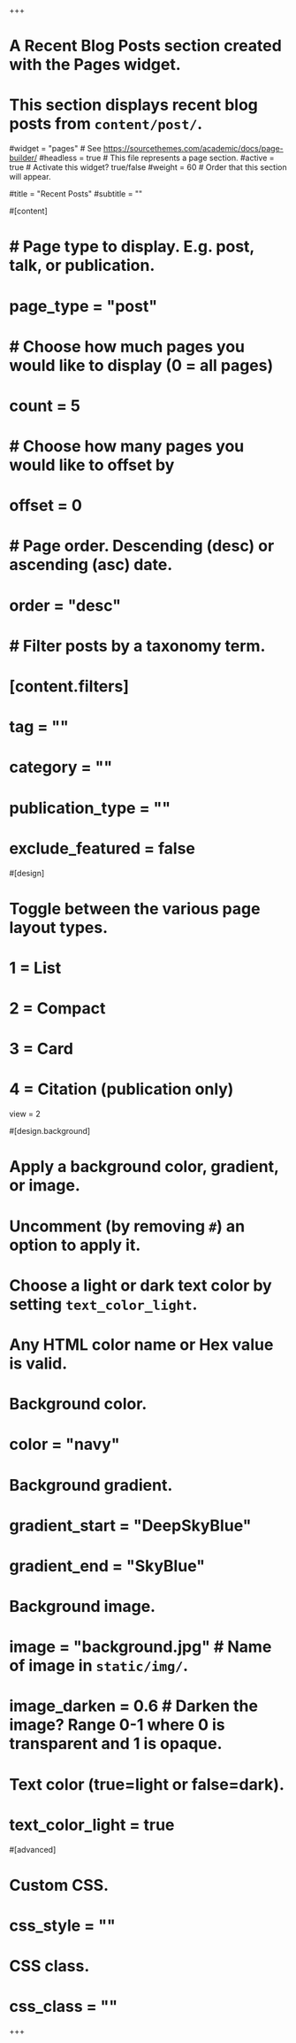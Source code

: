 +++
# A Recent Blog Posts section created with the Pages widget.
# This section displays recent blog posts from `content/post/`.

#widget = "pages"  # See https://sourcethemes.com/academic/docs/page-builder/
#headless = true  # This file represents a page section.
#active = true  # Activate this widget? true/false
#weight = 60  # Order that this section will appear.

#title = "Recent Posts"
#subtitle = ""

#[content]
#  # Page type to display. E.g. post, talk, or publication.
#  page_type = "post"
  
#  # Choose how much pages you would like to display (0 = all pages)
#  count = 5
  
#  # Choose how many pages you would like to offset by
#  offset = 0

#  # Page order. Descending (desc) or ascending (asc) date.
#  order = "desc"

#  # Filter posts by a taxonomy term.
#  [content.filters]
#    tag = ""
#    category = ""
#    publication_type = ""
#    exclude_featured = false
  
#[design]
  # Toggle between the various page layout types.
  #   1 = List
  #   2 = Compact
  #   3 = Card
  #   4 = Citation (publication only)
  view = 2
  
#[design.background]
  # Apply a background color, gradient, or image.
  #   Uncomment (by removing `#`) an option to apply it.
  #   Choose a light or dark text color by setting `text_color_light`.
  #   Any HTML color name or Hex value is valid.
  
  # Background color.
  # color = "navy"
  
  # Background gradient.
  # gradient_start = "DeepSkyBlue"
  # gradient_end = "SkyBlue"
  
  # Background image.
  # image = "background.jpg"  # Name of image in `static/img/`.
  # image_darken = 0.6  # Darken the image? Range 0-1 where 0 is transparent and 1 is opaque.

  # Text color (true=light or false=dark).
  # text_color_light = true  
  
#[advanced]
 # Custom CSS. 
# css_style = ""
 
 # CSS class.
# css_class = ""
+++
